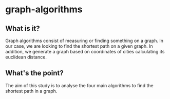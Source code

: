 # graph-algorithms

## What is it?
Graph algorithms consist of measuring or finding something on a graph. In our case, we are looking to find the shortest path on a given graph.
In addition, we generate a graph based on coordinates of cities calculating its euclidean distance.

## What's the point?
The aim of this study is to analyse the four main algorithms to find the shortest path in a graph. 
